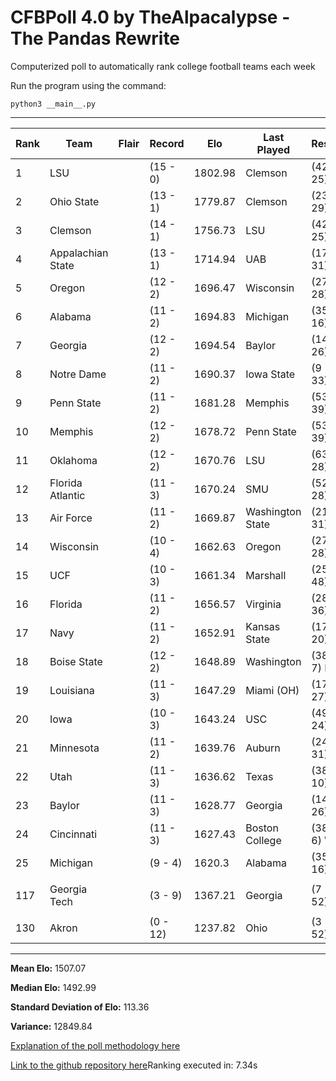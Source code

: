 # CFBPoll 4.0 by TheAlpacalypse - The Pandas Rewrite
Computerized poll to automatically rank college football teams each week

Run the program using the command:

`python3 __main__.py`

---

|Rank|Team|Flair|Record|Elo|Last Played|Result|Change|
|---|---|---|---|---|---|---|---|
| 1 | LSU |  | (15 - 0) | 1802.98 | Clemson | (42 - 25) W | 24.29 |
| 2 | Ohio State |  | (13 - 1) | 1779.87 | Clemson | (23 - 29) L | -20.37 |
| 3 | Clemson |  | (14 - 1) | 1756.73 | LSU | (42 - 25) L | -24.29 |
| 4 | Appalachian State |  | (13 - 1) | 1714.94 | UAB | (17 - 31) W | 16.38 |
| 5 | Oregon |  | (12 - 2) | 1696.47 | Wisconsin | (27 - 28) W | 6.37 |
| 6 | Alabama |  | (11 - 2) | 1694.83 | Michigan | (35 - 16) W | 23.16 |
| 7 | Georgia |  | (12 - 2) | 1694.54 | Baylor | (14 - 26) W | 23.73 |
| 8 | Notre Dame |  | (11 - 2) | 1690.37 | Iowa State | (9 - 33) W | 24.13 |
| 9 | Penn State |  | (11 - 2) | 1681.28 | Memphis | (53 - 39) W | 25.45 |
| 10 | Memphis |  | (12 - 2) | 1678.72 | Penn State | (53 - 39) L | -25.45 |
| 11 | Oklahoma |  | (12 - 2) | 1670.76 | LSU | (63 - 28) L | -25.43 |
| 12 | Florida Atlantic |  | (11 - 3) | 1670.24 | SMU | (52 - 28) W | 26.26 |
| 13 | Air Force |  | (11 - 2) | 1669.87 | Washington State | (21 - 31) W | 15.18 |
| 14 | Wisconsin |  | (10 - 4) | 1662.63 | Oregon | (27 - 28) L | -6.37 |
| 15 | UCF |  | (10 - 3) | 1661.34 | Marshall | (25 - 48) W | 23.28 |
| 16 | Florida |  | (11 - 2) | 1656.57 | Virginia | (28 - 36) W | 18.61 |
| 17 | Navy |  | (11 - 2) | 1652.91 | Kansas State | (17 - 20) W | 11.49 |
| 18 | Boise State |  | (12 - 2) | 1648.89 | Washington | (38 - 7) L | -36.41 |
| 19 | Louisiana |  | (11 - 3) | 1647.29 | Miami (OH) | (17 - 27) W | 16.49 |
| 20 | Iowa |  | (10 - 3) | 1643.24 | USC | (49 - 24) W | 25.4 |
| 21 | Minnesota |  | (11 - 2) | 1639.76 | Auburn | (24 - 31) W | 19.98 |
| 22 | Utah |  | (11 - 3) | 1636.62 | Texas | (38 - 10) L | -36.38 |
| 23 | Baylor |  | (11 - 3) | 1628.77 | Georgia | (14 - 26) L | -23.73 |
| 24 | Cincinnati |  | (11 - 3) | 1627.43 | Boston College | (38 - 6) W | 22.03 |
| 25 | Michigan |  | (9 - 4) | 1620.3 | Alabama | (35 - 16) L | -23.16 |
|||||||||
| 117 | Georgia Tech |  | (3 - 9) | 1367.21 | Georgia | (7 - 52) L | -13.47 |
|||||||||
| 130 | Akron |  | (0 - 12) | 1237.82 | Ohio | (3 - 52) L | -17.89 |

---

**Mean Elo:** 1507.07

**Median Elo:** 1492.99

**Standard Deviation of Elo:** 113.36

**Variance:** 12849.84

[Explanation of the poll methodology here](https://www.reddit.com/user/TehAlpacalypse/comments/dwfsfi/cfb_poll_30_oops/)

[Link to the github repository here](https://github.com/ChangedNameTo/CFBPoll)Ranking executed in: 7.34s